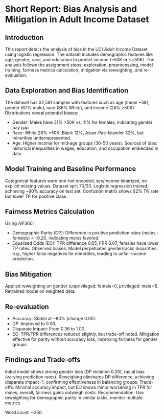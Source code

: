 # Short Report: Bias Analysis and Mitigation in Adult Income Dataset

## Introduction
This report details the analysis of bias in the UCI Adult Income Dataset using logistic regression. The dataset includes demographic features like age, gender, race, and education to predict income (>50K or <=50K). The analysis follows the assignment steps: exploration, preprocessing, model training, fairness metrics calculation, mitigation via reweighting, and re-evaluation.

## Data Exploration and Bias Identification
The dataset has 32,561 samples with features such as age (mean ~38), gender (67% male), race (86% White), and income (24% >50K). Distributions reveal potential biases:
- Gender: Males have 31% >50K vs. 11% for females, indicating gender pay gap.
- Race: White 26% >50K, Black 12%, Asian-Pac-Islander 32%, but minorities underrepresented.
- Age: Higher income for mid-age groups (30-50 years).
Sources of bias: historical inequalities in wages, education, and occupation embedded in data.

## Model Training and Baseline Performance
Categorical features were one-hot encoded, sex/income binarized, no explicit missing values. Dataset split 70/30. Logistic regression trained, achieving ~80% accuracy on test set. Confusion matrix shows 92% TN rate but lower TP for positive class.

## Fairness Metrics Calculation
Using AIF360:
- Demographic Parity (DP): Difference in positive prediction rates (males - females) = -0.20, indicating males favored.
- Equalized Odds (EO): TPR difference 0.05, FPR 0.07; females have lower TP rates.
Observed biases: Model perpetuates gender/racial disparities; e.g., higher false negatives for minorities, leading to unfair income prediction.

## Bias Mitigation
Applied reweighting on gender (unprivileged: female=0, privileged: male=1). Retrained model on weighted data.

## Re-evaluation
- Accuracy: Stable at ~80% (change 0.00).
- DP: Improved to 0.00.
- Disparate Impact: From 0.36 to 1.00.
- EO: TPR/FPR differences reduced slightly, but trade-off noted.
Mitigation effective for parity without accuracy loss, improving fairness for gender groups.

## Findings and Trade-offs
Initial model shows strong gender bias (DP violation 0.20), racial bias (varying prediction rates). Reweighing eliminates DP difference, achieving disparate impact=1, confirming effectiveness in balancing groups. Trade-offs: Minimal accuracy impact, but EO shows minor worsening in TPR for males; overall, fairness gains outweigh costs. Recommendation: Use reweighting for demographic parity in similar tasks, monitor multiple metrics.

Word count: ~350

